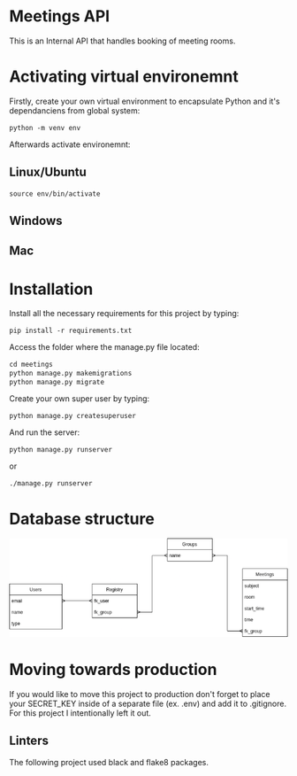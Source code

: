 # Meetings API

This is an Internal API that handles booking of meeting rooms. 

# Activating virtual environemnt 
Firstly, create your own virtual environment to encapsulate Python and it's dependanciens from global system:
```
python -m venv env
```

Afterwards activate environemnt:
## Linux/Ubuntu
```
source env/bin/activate
```
## Windows

## Mac


# Installation 

Install all the necessary requirements for this project by typing:

```
pip install -r requirements.txt
```
Access the folder where the manage.py file located: 

```
cd meetings
python manage.py makemigrations
python manage.py migrate
```

Create your own super user by typing:

```
python manage.py createsuperuser
```
And run the server:
```
python manage.py runserver
```
or
```
./manage.py runserver
```


# Database structure
![Database ER diagram](https://github.com/CypressG/cct/blob/master/Documentation/database.png?raw=true)


# Moving towards production
If you would like to move this project to production don't forget to place your SECRET_KEY inside of a separate file (ex. .env) and add it to .gitignore. For this project I intentionally left it out.

## Linters 
The following project used black and flake8 packages.
